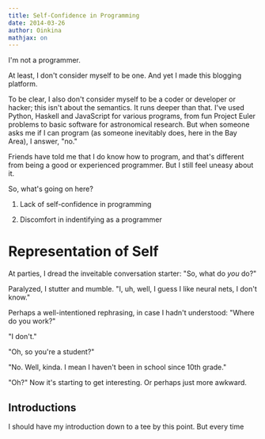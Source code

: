 ```yaml
---
title: Self-Confidence in Programming
date: 2014-03-26
author: Oinkina
mathjax: on
---
```


I'm not a programmer.

At least, I don't consider myself to be one. And yet I made this blogging platform. 

To be clear, I also don't consider myself to be a coder or developer or hacker; this isn't about the semantics. It runs deeper than that. I've used Python, Haskell and JavaScript for various programs, from fun Project Euler problems to basic software for astronomical research. But when someone asks me if I can program (as someone inevitably does, here in the Bay Area), I answer, "no." 

Friends have told me that I do know how to program, and that's different from being a good or experienced programmer. But I still feel uneasy about it. 

So, what's going on here?

1) Lack of self-confidence in programming

2) Discomfort in indentifying as a programmer




Representation of Self
=======================

At parties, I dread the inveitable conversation starter: "So, what do _you_ do?" 

Paralyzed, I stutter and mumble. "I, uh, well, I guess I like neural nets, I don't know."

Perhaps a well-intentioned rephrasing, in case I hadn't understood: "Where do you work?" 

"I don't."

"Oh, so you're a student?"

"No. Well, kinda. I mean I haven't been in school since 10th grade."

"Oh?" Now it's starting to get interesting. Or perhaps just more awkward.

Introductions
--------------
I should have my introduction down to a tee by this point. But every time 

